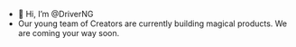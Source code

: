 - 👋 Hi, I’m @DriverNG
- Our young team of Creators are currently building magical products. We are coming your way soon.
